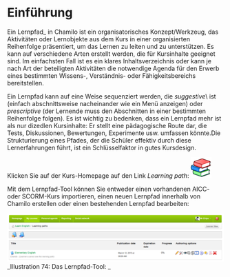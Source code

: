 # Einführung

Ein Lernpfad_ in Chamilo ist ein organisatorisches Konzept/Werkzeug, das Aktivitäten oder Lernobjekte aus dem Kurs in einer organisierten Reihenfolge präsentiert, um das Lernen zu leiten und zu unterstützen. Es kann auf verschiedene Arten erstellt werden, die für Kursinhalte geeignet sind. Im einfachsten Fall ist es ein klares Inhaltsverzeichnis oder kann je nach Art der beteiligten Aktivitäten die notwendige Agenda für den Erwerb eines bestimmten Wissens-, Verständnis- oder Fähigkeitsbereichs bereitstellen.

Ein Lernpfad kann auf eine Weise sequenziert werden, die _suggestive_\ ist (einfach abschnittsweise nacheinander wie ein Menü anzeigen\) oder _prescriptive_ \(der Lernende muss den Abschnitten in einer bestimmten Reihenfolge folgen\). Es ist wichtig zu bedenken, dass ein Lernpfad mehr ist als nur dizedlen Kursinhalte: Er stellt eine pädagogische Route dar, die Tests, Diskussionen, Bewertungen, Experimente usw. umfassen könnte.Die Strukturierung eines Pfades, der die Schüler effektiv durch diese Lernerfahrungen führt, ist ein Schlüsselfaktor in gutes Kursdesign.

Klicken Sie auf der Kurs-Homepage auf den Link _Learning path_: ![](../../.gitbook/assets/graphics18.png)

Mit dem Lernpfad-Tool können Sie entweder einen vorhandenen AICC- oder SCORM-Kurs importieren, einen neuen Lernpfad innerhalb von Chamilo erstellen oder einen bestehenden Lernpfad bearbeiten:

![](../../.gitbook/assets/graphics7.png)_Illustration 74: Das Lernpfad-Tool: _